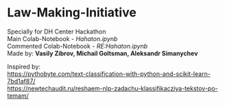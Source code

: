 # Law-Making-Initiative    
 Specially for DH Center Hackathon   
 Main Colab-Notebook - *Hahaton.ipynb*   
 Commented Colab-Notebook - *RE:Hahaton.ipynb*    
 Made by: **Vasily Zibrov, Michail Goltsman, Aleksandr Simanychev**

Inspired by:    
https://pythobyte.com/text-classification-with-python-and-scikit-learn-7bd1af87/   
https://newtechaudit.ru/reshaem-nlp-zadachu-klassifikacziya-tekstov-po-temam/   
